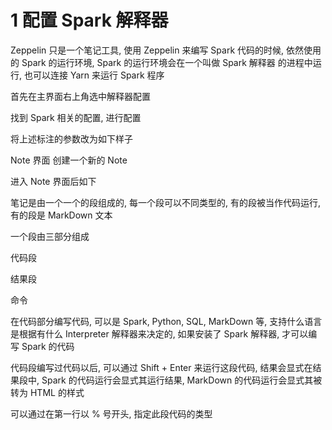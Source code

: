 # 1 配置 Spark 解释器
Zeppelin 只是一个笔记工具, 使用 Zeppelin 来编写 Spark 代码的时候, 依然使用的 Spark 的运行环境, Spark 的运行环境会在一个叫做 Spark 解释器 的进程中运行, 也可以连接 Yarn 来运行 Spark 程序

首先在主界面右上角选中解释器配置


找到 Spark 相关的配置, 进行配置


将上述标注的参数改为如下样子


Note 界面
创建一个新的 Note


进入 Note 界面后如下


笔记是由一个一个的段组成的, 每一个段可以不同类型的, 有的段被当作代码运行, 有的段是 MarkDown 文本


一个段由三部分组成

代码段

结果段

命令

在代码部分编写代码, 可以是 Spark, Python, SQL, MarkDown 等, 支持什么语言是根据有什么 Interpreter 解释器来决定的, 如果安装了 Spark 解释器, 才可以编写 Spark 的代码

代码段编写过代码以后, 可以通过 Shift + Enter 来运行这段代码, 结果会显式在结果段中, Spark 的代码运行会显式其运行结果, MarkDown 的代码运行会显式其被转为 HTML 的样式

可以通过在第一行以 % 号开头, 指定此段代码的类型



